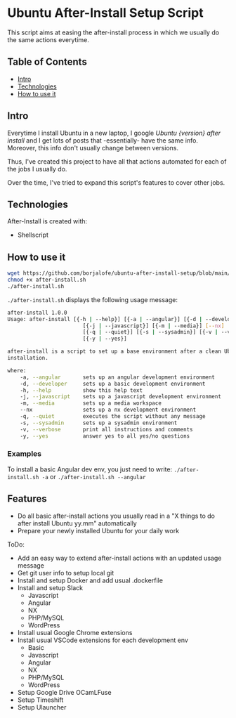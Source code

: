 # Ubuntu After-Install Setup Script

This script aims at easing the after-install process in which we usually do the
same actions everytime.

## Table of Contents

* [Intro](#intro)
* [Technologies](#technologies)
* [How to use it](#how-to-use-it)

## Intro

Everytime I install Ubuntu in a new laptop, I google _Ubuntu {version} after
install_ and I get lots of posts that -essentially- have the same info.
Moreover, this info don't usually change between versions.

Thus, I've created this project to have all that actions automated for each of
the jobs I usually do.

Over the time, I've tried to expand this script's features to cover other jobs.

## Technologies

After-Install is created with:

* Shellscript

## How to use it

```bash
wget https://github.com/borjalofe/ubuntu-after-install-setup/blob/main/after-install.sh
chmod +x after-install.sh
./after-install.sh
```

`./after-install.sh` displays the following usage message:

```bash
after-install 1.0.0
Usage: after-install [{-h | --help}] [{-a | --angular}] [{-d | --developer}]
                        [{-j | --javascript}] [{-m | --media}] [--nx]
                        [{-q | --quiet}] [{-s | --sysadmin}] [{-v | --verbose}]
                        [{-y | --yes}]

after-install is a script to set up a base environment after a clean Ubuntu
installation.

where:
    -a, --angular       sets up an angular development environment
    -d, --developer     sets up a basic development environment
    -h, --help          show this help text
    -j, --javascript    sets up a javascript development environment
    -m, --media         sets up a media workspace
    --nx                sets up a nx development environment
    -q, --quiet         executes the script without any message
    -s, --sysadmin      sets up a sysadmin environment
    -v, --verbose       print all instructions and comments
    -y, --yes           answer yes to all yes/no questions
```

### Examples

To install a basic Angular dev env, you just need to write: `./after-install.sh -a` or `./after-install.sh --angular`

## Features

* Do all basic after-install actions you usually read in a "X things to do \
after install Ubuntu yy.mm" automatically
* Prepare your newly installed Ubuntu for your daily work

ToDo:

* Add an easy way to extend after-install actions with an updated usage message
* Get git user info to setup local git
* Install and setup Docker and add usual .dockerfile
* Install and setup Slack 
  * Javascript
  * Angular
  * NX
  * PHP/MySQL
  * WordPress
* Install usual Google Chrome extensions
* Install usual VSCode extensions for each development env
  * Basic
  * Javascript
  * Angular
  * NX
  * PHP/MySQL
  * WordPress
* Setup Google Drive OCamLFuse
* Setup Timeshift
* Setup Ulauncher
